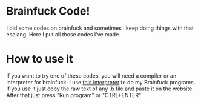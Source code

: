 # Brainfuck Code!
I did some codes on brainfuck and sometimes I keep doing things with that esolang. Here I put all those codes I've made.

# How to use it
If you want to try one of these codes, you will need a compiler or an interpreter for brainfuck. I use [this interpreter](http://www.bf.doleczek.pl/) to do my Brainfuck programs. If you use it just copy the raw text of any .b file and paste it on the website. After that just press "Run program" or "CTRL+ENTER"
